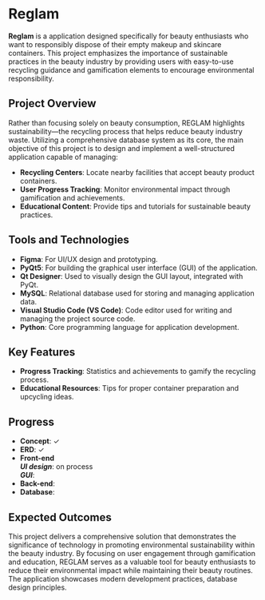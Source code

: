 # Reglam   


**Reglam** is a application designed specifically for beauty enthusiasts who want to responsibly dispose of their empty makeup and skincare containers. This project emphasizes the importance of sustainable practices in the beauty industry by providing users with easy-to-use recycling guidance and gamification elements to encourage environmental responsibility.  


## Project Overview 
Rather than focusing solely on beauty consumption, REGLAM highlights sustainability—the recycling process that helps reduce beauty industry waste. Utilizing a comprehensive database system as its core, the main objective of this project is to design and implement a well-structured application capable of managing:
- **Recycling Centers**: Locate nearby facilities that accept beauty product containers.
- **User Progress Tracking**: Monitor environmental impact through gamification and achievements.
- **Educational Content**: Provide tips and tutorials for sustainable beauty practices.

## Tools and Technologies

- **Figma**: For UI/UX design and prototyping.  
- **PyQt5**: For building the graphical user interface (GUI) of the application.  
- **Qt Designer**: Used to visually design the GUI layout, integrated with PyQt.  
- **MySQL**: Relational database used for storing and managing application data.  
- **Visual Studio Code (VS Code)**: Code editor used for writing and managing the project source code.
- **Python**: Core programming language for application development.  

## Key Features
- **Progress Tracking**: Statistics and achievements to gamify the recycling process.
- **Educational Resources**: Tips for proper container preparation and upcycling ideas.  

 ## Progress
- **Concept**: ✓  
- **ERD**:  ✓
- **Front-end**  
  ***UI design***: on process  
  ***GUI***:
- **Back-end**:
- **Database**:

## Expected Outcomes
This project delivers a comprehensive solution that demonstrates the significance of technology in promoting environmental sustainability within the beauty industry. By focusing on user engagement through gamification and education, REGLAM serves as a valuable tool for beauty enthusiasts to reduce their environmental impact while maintaining their beauty routines. The application showcases modern development practices, database design principles.
